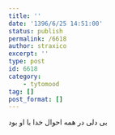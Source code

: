 ```yaml
---
title: ''
date: '1396/6/25 14:51:00'
status: publish
permalink: /6618
author: straxico
excerpt: ''
type: post
id: 6618
category:
    - tytomood
tag: []
post_format: []
---
```

بی دلی در همه احوال خدا با او بود